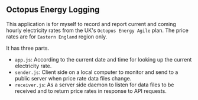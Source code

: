 Octopus Energy Logging
---

This application is for myself to record and report current and coming hourly electricity rates from the UK's `Octopus Energy Agile` plan. The price rates are for `Eastern England` region only.

It has three parts.
- `app.js`: According to the current date and time for looking up the current electricity rate.
- `sender.js`: Client side on a local computer to monitor and send to a public server when price rate data files change.
- `receiver.js`: As a server side daemon to listen for data files to be received and to return price rates in response to API requests.
